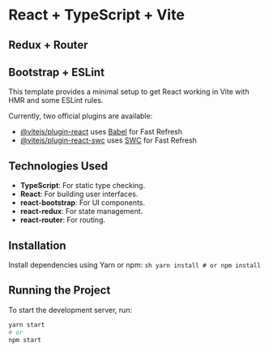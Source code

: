 # React + TypeScript + Vite
## Redux + Router
## Bootstrap + ESLint

This template provides a minimal setup to get React working in Vite with HMR and some ESLint rules.

Currently, two official plugins are available:

- [@vitejs/plugin-react](https://github.com/vitejs/vite-plugin-react/blob/main/packages/plugin-react/README.md) uses [Babel](https://babeljs.io/) for Fast Refresh
- [@vitejs/plugin-react-swc](https://github.com/vitejs/vite-plugin-react-swc) uses [SWC](https://swc.rs/) for Fast Refresh

## Technologies Used

- **TypeScript**: For static type checking.
- **React**: For building user interfaces.
- **react-bootstrap**: For UI components.
- **react-redux**: For state management.
- **react-router**: For routing.

## Installation

Install dependencies using Yarn or npm:
    ```sh
    yarn install
    # or
    npm install
    ```

## Running the Project

To start the development server, run:
```sh
yarn start
# or
npm start